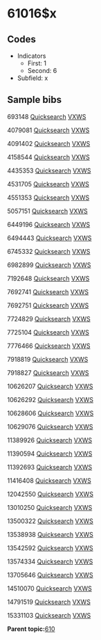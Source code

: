 # 61016$x

## Codes

-   Indicators
    -   First: 1
    -   Second: 6
-   Subfield: x

## Sample bibs

693148 [Quicksearch](https://search.library.yale.edu/catalog/693148) [VXWS](http://prodorbis.library.yale.edu:7014/vxws/GetHoldingsService?bibId=693148)

4079081 [Quicksearch](https://search.library.yale.edu/catalog/4079081) [VXWS](http://prodorbis.library.yale.edu:7014/vxws/GetHoldingsService?bibId=4079081)

4091402 [Quicksearch](https://search.library.yale.edu/catalog/4091402) [VXWS](http://prodorbis.library.yale.edu:7014/vxws/GetHoldingsService?bibId=4091402)

4158544 [Quicksearch](https://search.library.yale.edu/catalog/4158544) [VXWS](http://prodorbis.library.yale.edu:7014/vxws/GetHoldingsService?bibId=4158544)

4435353 [Quicksearch](https://search.library.yale.edu/catalog/4435353) [VXWS](http://prodorbis.library.yale.edu:7014/vxws/GetHoldingsService?bibId=4435353)

4531705 [Quicksearch](https://search.library.yale.edu/catalog/4531705) [VXWS](http://prodorbis.library.yale.edu:7014/vxws/GetHoldingsService?bibId=4531705)

4551353 [Quicksearch](https://search.library.yale.edu/catalog/4551353) [VXWS](http://prodorbis.library.yale.edu:7014/vxws/GetHoldingsService?bibId=4551353)

5057151 [Quicksearch](https://search.library.yale.edu/catalog/5057151) [VXWS](http://prodorbis.library.yale.edu:7014/vxws/GetHoldingsService?bibId=5057151)

6449196 [Quicksearch](https://search.library.yale.edu/catalog/6449196) [VXWS](http://prodorbis.library.yale.edu:7014/vxws/GetHoldingsService?bibId=6449196)

6494443 [Quicksearch](https://search.library.yale.edu/catalog/6494443) [VXWS](http://prodorbis.library.yale.edu:7014/vxws/GetHoldingsService?bibId=6494443)

6745332 [Quicksearch](https://search.library.yale.edu/catalog/6745332) [VXWS](http://prodorbis.library.yale.edu:7014/vxws/GetHoldingsService?bibId=6745332)

6982899 [Quicksearch](https://search.library.yale.edu/catalog/6982899) [VXWS](http://prodorbis.library.yale.edu:7014/vxws/GetHoldingsService?bibId=6982899)

7192648 [Quicksearch](https://search.library.yale.edu/catalog/7192648) [VXWS](http://prodorbis.library.yale.edu:7014/vxws/GetHoldingsService?bibId=7192648)

7692741 [Quicksearch](https://search.library.yale.edu/catalog/7692741) [VXWS](http://prodorbis.library.yale.edu:7014/vxws/GetHoldingsService?bibId=7692741)

7692751 [Quicksearch](https://search.library.yale.edu/catalog/7692751) [VXWS](http://prodorbis.library.yale.edu:7014/vxws/GetHoldingsService?bibId=7692751)

7724829 [Quicksearch](https://search.library.yale.edu/catalog/7724829) [VXWS](http://prodorbis.library.yale.edu:7014/vxws/GetHoldingsService?bibId=7724829)

7725104 [Quicksearch](https://search.library.yale.edu/catalog/7725104) [VXWS](http://prodorbis.library.yale.edu:7014/vxws/GetHoldingsService?bibId=7725104)

7776466 [Quicksearch](https://search.library.yale.edu/catalog/7776466) [VXWS](http://prodorbis.library.yale.edu:7014/vxws/GetHoldingsService?bibId=7776466)

7918819 [Quicksearch](https://search.library.yale.edu/catalog/7918819) [VXWS](http://prodorbis.library.yale.edu:7014/vxws/GetHoldingsService?bibId=7918819)

7918827 [Quicksearch](https://search.library.yale.edu/catalog/7918827) [VXWS](http://prodorbis.library.yale.edu:7014/vxws/GetHoldingsService?bibId=7918827)

10626207 [Quicksearch](https://search.library.yale.edu/catalog/10626207) [VXWS](http://prodorbis.library.yale.edu:7014/vxws/GetHoldingsService?bibId=10626207)

10626292 [Quicksearch](https://search.library.yale.edu/catalog/10626292) [VXWS](http://prodorbis.library.yale.edu:7014/vxws/GetHoldingsService?bibId=10626292)

10628606 [Quicksearch](https://search.library.yale.edu/catalog/10628606) [VXWS](http://prodorbis.library.yale.edu:7014/vxws/GetHoldingsService?bibId=10628606)

10629076 [Quicksearch](https://search.library.yale.edu/catalog/10629076) [VXWS](http://prodorbis.library.yale.edu:7014/vxws/GetHoldingsService?bibId=10629076)

11389926 [Quicksearch](https://search.library.yale.edu/catalog/11389926) [VXWS](http://prodorbis.library.yale.edu:7014/vxws/GetHoldingsService?bibId=11389926)

11390594 [Quicksearch](https://search.library.yale.edu/catalog/11390594) [VXWS](http://prodorbis.library.yale.edu:7014/vxws/GetHoldingsService?bibId=11390594)

11392693 [Quicksearch](https://search.library.yale.edu/catalog/11392693) [VXWS](http://prodorbis.library.yale.edu:7014/vxws/GetHoldingsService?bibId=11392693)

11416408 [Quicksearch](https://search.library.yale.edu/catalog/11416408) [VXWS](http://prodorbis.library.yale.edu:7014/vxws/GetHoldingsService?bibId=11416408)

12042550 [Quicksearch](https://search.library.yale.edu/catalog/12042550) [VXWS](http://prodorbis.library.yale.edu:7014/vxws/GetHoldingsService?bibId=12042550)

13010250 [Quicksearch](https://search.library.yale.edu/catalog/13010250) [VXWS](http://prodorbis.library.yale.edu:7014/vxws/GetHoldingsService?bibId=13010250)

13500322 [Quicksearch](https://search.library.yale.edu/catalog/13500322) [VXWS](http://prodorbis.library.yale.edu:7014/vxws/GetHoldingsService?bibId=13500322)

13538938 [Quicksearch](https://search.library.yale.edu/catalog/13538938) [VXWS](http://prodorbis.library.yale.edu:7014/vxws/GetHoldingsService?bibId=13538938)

13542592 [Quicksearch](https://search.library.yale.edu/catalog/13542592) [VXWS](http://prodorbis.library.yale.edu:7014/vxws/GetHoldingsService?bibId=13542592)

13574334 [Quicksearch](https://search.library.yale.edu/catalog/13574334) [VXWS](http://prodorbis.library.yale.edu:7014/vxws/GetHoldingsService?bibId=13574334)

13705646 [Quicksearch](https://search.library.yale.edu/catalog/13705646) [VXWS](http://prodorbis.library.yale.edu:7014/vxws/GetHoldingsService?bibId=13705646)

14510070 [Quicksearch](https://search.library.yale.edu/catalog/14510070) [VXWS](http://prodorbis.library.yale.edu:7014/vxws/GetHoldingsService?bibId=14510070)

14791519 [Quicksearch](https://search.library.yale.edu/catalog/14791519) [VXWS](http://prodorbis.library.yale.edu:7014/vxws/GetHoldingsService?bibId=14791519)

15331103 [Quicksearch](https://search.library.yale.edu/catalog/15331103) [VXWS](http://prodorbis.library.yale.edu:7014/vxws/GetHoldingsService?bibId=15331103)

**Parent topic:**[610](../../tags/610/610.md)

